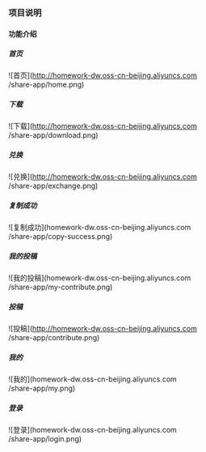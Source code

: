 ### 项目说明

#### 功能介绍

##### 首页

![首页](http://homework-dw.oss-cn-beijing.aliyuncs.com  
/share-app/home.png)

##### 下载

![下载](http://homework-dw.oss-cn-beijing.aliyuncs.com  
/share-app/download.png)

##### 兑换

![兑换](http://homework-dw.oss-cn-beijing.aliyuncs.com  
/share-app/exchange.png)

##### 复制成功

![复制成功](homework-dw.oss-cn-beijing.aliyuncs.com  
/share-app/copy-success.png)

##### 我的投稿

![我的投稿](homework-dw.oss-cn-beijing.aliyuncs.com  
/share-app/my-contribute.png)

##### 投稿

![投稿](http://homework-dw.oss-cn-beijing.aliyuncs.com  
/share-app/contribute.png)

##### 我的

![我的](homework-dw.oss-cn-beijing.aliyuncs.com  
/share-app/my.png)

##### 登录

![登录](homework-dw.oss-cn-beijing.aliyuncs.com  
/share-app/login.png)

